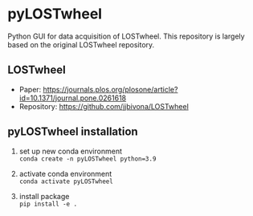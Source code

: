# pyLOSTwheel
Python GUI for data acquisition of LOSTwheel. This repository is largely based on the original LOSTwheel repository.

## LOSTwheel

- Paper: <https://journals.plos.org/plosone/article?id=10.1371/journal.pone.0261618>
- Repository: <https://github.com/jjbivona/LOSTwheel>

## pyLOSTwheel installation

1. set up new conda environment \
`conda create -n pyLOSTwheel python=3.9`

2. activate conda environment \
`conda activate pyLOSTwheel`

3. install package \
`pip install -e .`